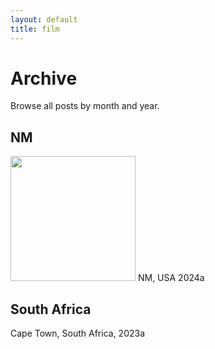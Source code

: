 ```yaml
---
layout: default
title: film
---
```


# Archive

Browse all posts by month and year.


## NM
[<img src="https://github.com/jeein-kim/jeein-kim.github.io/assets/63774418/f144ec1e-632e-4020-a8f3-d66391e2e2e7" width="200" />](https://jeein-kim.github.io/2024/05/15/nm/)
NM, USA 2024a



## South Africa

Cape Town, South Africa, 2023a



